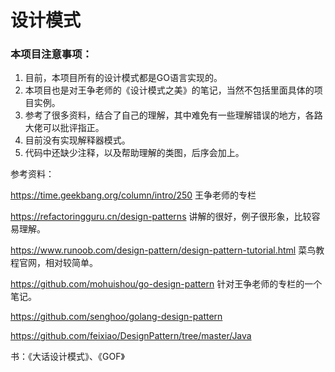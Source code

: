 # 设计模式

### 本项目注意事项：

1. 目前，本项目所有的设计模式都是GO语言实现的。
2. 本项目也是对王争老师的《设计模式之美》的笔记，当然不包括里面具体的项目实例。
3. 参考了很多资料，结合了自己的理解，其中难免有一些理解错误的地方，各路大佬可以批评指正。
4. 目前没有实现解释器模式。
5. 代码中还缺少注释，以及帮助理解的类图，后序会加上。

参考资料：

https://time.geekbang.org/column/intro/250			王争老师的专栏

https://refactoringguru.cn/design-patterns				讲解的很好，例子很形象，比较容易理解。

https://www.runoob.com/design-pattern/design-pattern-tutorial.html	菜鸟教程官网，相对较简单。

https://github.com/mohuishou/go-design-pattern		针对王争老师的专栏的一个笔记。

https://github.com/senghoo/golang-design-pattern	

https://github.com/feixiao/DesignPattern/tree/master/Java

书：《大话设计模式》、《GOF》